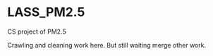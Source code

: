 # LASS_PM2.5
CS project of PM2.5

Crawling and cleaning work here.
But still waiting merge other work. 